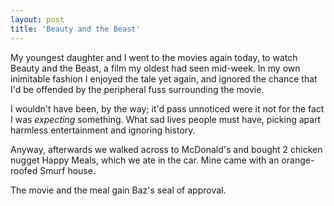```yaml
---
layout: post
title: 'Beauty and the Beast'
---
```


My youngest daughter and I went to the movies again today, to watch Beauty and the Beast, a film my oldest had seen mid-week.  In my own inimitable fashion I enjoyed the tale yet again, and ignored the chance that I'd be offended by the peripheral fuss surrounding the movie.

I wouldn't have been, by the way; it'd pass unnoticed were it not for the fact I was *expecting* something.  What sad lives people must have, picking apart harmless entertainment and ignoring history.

Anyway, afterwards we walked across to McDonald's and bought 2 chicken nugget Happy Meals, which we ate in the car.  Mine came with an orange-roofed Smurf house.

The movie and the meal gain Baz's seal of approval.
